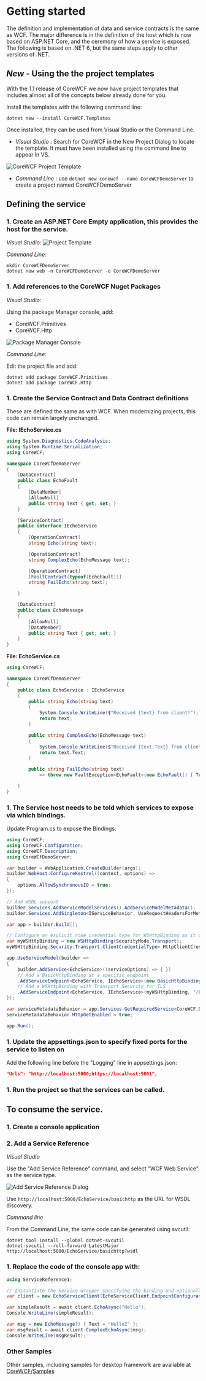 # Getting started

The definition and implementation of data and service contracts is the same as WCF. The major difference is in the definition of the host which is now based on ASP.NET Core, and the ceremony of how a service is exposed. The following is based on .NET 6, but the same steps apply to other versions of .NET.

## *New* - Using the the project templates

With the 1.1 release of CoreWCF we now have project templates that includes almost all of the concepts below already done for you.

Install the templates with the following command line:

```cli 
dotnet new --install CoreWCF.Templates
```

Once installed, they can be used from Visual Studio or the Command Line.

- *Visual Studio* : Search for CoreWCF in the New Project Dialog to locate the template. It must have been installed using the command line to appear in VS.

 ![CoreWCF Project Template](images/corewcf-project-template.png)

- *Command Line* : use `dotnet new corewcf --name CoreWCFDemoServer` to create a project named CoreWCFDemoServer 


## Defining the service

### 1. Create an ASP.NET Core Empty application, this provides the host for the service.

*Visual Studio:*
 ![Project Template](images/empty-web-project.png)

*Command Line:*

```cli
mkdir CoreWCFDemoServer
dotnet new web -n CoreWCFDemoServer -o CoreWCFDemoServer
```

### 1. Add references to the CoreWCF Nuget Packages

*Visual Studio:*

Using the package Manager console, add: 

- CoreWCF.Primitives
- CoreWCF.Http

![Package Manager Console](images/nuget.png)

*Command Line:*

Edit the project file and add:

```cli
dotnet add package CoreWCF.Primitives
dotnet add package CoreWCF.Http
```

### 1. Create the Service Contract and Data Contract definitions

These are defined the same as with WCF. When modernizing projects, this code can remain largely unchanged.

**File: IEchoService.cs**

```csharp
using System.Diagnostics.CodeAnalysis;
using System.Runtime.Serialization;
using CoreWCF;

namespace CoreWCfDemoServer
{
    [DataContract]
    public class EchoFault
    {
        [DataMember]
        [AllowNull]
        public string Text { get; set; }
    }

    [ServiceContract]
    public interface IEchoService
    {
        [OperationContract]
        string Echo(string text);

        [OperationContract]
        string ComplexEcho(EchoMessage text);

        [OperationContract]
        [FaultContract(typeof(EchoFault))]
        string FailEcho(string text);

    }

    [DataContract]
    public class EchoMessage
    {
        [AllowNull]
        [DataMember]
        public string Text { get; set; }
    }
}

```

**File: EchoService.cs**

```csharp
using CoreWCF;

namespace CoreWCfDemoServer
{
    public class EchoService : IEchoService
    {
        public string Echo(string text)
        {
            System.Console.WriteLine($"Received {text} from client!");
            return text;
        }

        public string ComplexEcho(EchoMessage text)
        {
            System.Console.WriteLine($"Received {text.Text} from client!");
            return text.Text;
        }

        public string FailEcho(string text)
            => throw new FaultException<EchoFault>(new EchoFault() { Text = "WCF Fault OK" }, new FaultReason("FailReason"));

    }
}
```

### 1. The Service host needs to be told which services to expose via which bindings.

Update Program.cs to expose the Bindings:

```csharp
using CoreWCF;
using CoreWCF.Configuration;
using CoreWCF.Description;
using CoreWCfDemoServer;

var builder = WebApplication.CreateBuilder(args);
builder.WebHost.ConfigureKestrel((context, options) =>
{
    options.AllowSynchronousIO = true;
});

// Add WSDL support
builder.Services.AddServiceModelServices().AddServiceModelMetadata();
builder.Services.AddSingleton<IServiceBehavior, UseRequestHeadersForMetadataAddressBehavior>();

var app = builder.Build();

// Configure an explicit none credential type for WSHttpBinding as it defaults to Windows which requires extra configuration in ASP.NET
var myWSHttpBinding = new WSHttpBinding(SecurityMode.Transport);
myWSHttpBinding.Security.Transport.ClientCredentialType= HttpClientCredentialType.None;

app.UseServiceModel(builder =>
{
    builder.AddService<EchoService>((serviceOptions) => { })
    // Add a BasicHttpBinding at a specific endpoint
    .AddServiceEndpoint<EchoService, IEchoService>(new BasicHttpBinding(), "/EchoService/basichttp")
    // Add a WSHttpBinding with Transport Security for TLS
    .AddServiceEndpoint<EchoService, IEchoService>(myWSHttpBinding, "/EchoService/WSHttps");
});

var serviceMetadataBehavior = app.Services.GetRequiredService<CoreWCF.Description.ServiceMetadataBehavior>();
serviceMetadataBehavior.HttpGetEnabled = true;

app.Run();
```

### 1. Update the appsettings.json to specify fixed ports for the service to listen on

Add the following line before the "Logging" line in appsettings.json:

```json
"Urls": "http://localhost:5000;https://localhost:5001",
```

### 1. Run the project so that the services can be called.

## To consume the service.

### 1. Create a console application
### 2. Add a Service Reference

*Visual Studio*

Use the "Add Service Reference" command, and select "WCF Web Service" as the service type.

![Add Service Reference Dialog](images/add-service-ref.png)

Use `http://localhost:5000/EchoService/basichttp` as the URL for WSDL discovery.

*Command line*

From the Command Line, the same code can be generated using svcutil:
```cli
dotnet tool install --global dotnet-svcutil
dotnet-svcutil --roll-forward LatestMajor http://localhost:5000/EchoService/basichttp?wsdl
```

### 1. Replace the code of the console app with:
```C#
using ServiceReference1;

// Instantiate the Service wrapper specifying the binding and optionally the Endpoint URL. The BasicHttpBinding could be used instead.
var client = new EchoServiceClient(EchoServiceClient.EndpointConfiguration.WSHttpBinding_IEchoService, "https://localhost:5001/EchoService/WSHttps");

var simpleResult = await client.EchoAsync("Hello");
Console.WriteLine(simpleResult);

var msg = new EchoMessage() { Text = "Hello2" };
var msgResult = await client.ComplexEchoAsync(msg);
Console.WriteLine(msgResult);
```

### Other Samples

Other samples, including samples for desktop framework are available at [CoreWCF/Samples](https://github.com/CoreWCF/Samples)
